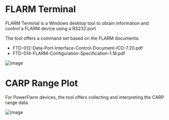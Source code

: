 # FLARM Terminal
FLARM Terminal is a Windows desktop tool to obtain information and control a FLARM device using a RS232 port

The tool offers a command set based on the FLARM documents:
 - FTD-012-Data-Port-Interface-Control-Document-ICD-7.20.pdf
 - FTD-014-FLARM-Configuration-Specification-1.18.pdf

![image](https://github.com/user-attachments/assets/3e5b575e-0ea4-4e47-aa41-4c10ef696ade)

# CARP Range Plot
For PowerFlarm devices, the tool offers collecting and interpreting the CARP range data.

![image](https://github.com/user-attachments/assets/95f24a0e-0bc3-471a-b657-32fc2bb52498)
